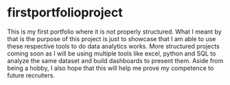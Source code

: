 # firstportfolioproject
This is my first portfolio where it is not properly structured.
What I meant by that is the purpose of this project is just to showcase that I am able to use these respective tools to do data analytics works.
More structured projects coming soon as I will be using multiple tools like excel, python and SQL to analyze the same dataset and build dashboards to present them.
Aside from being a hobby, I also hope that this will help me prove my competence to future recruiters.

